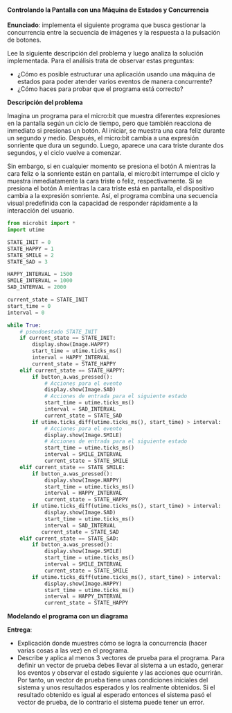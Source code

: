 #### Controlando la Pantalla con una Máquina de Estados y Concurrencia

**Enunciado**: implementa el siguiente programa que busca gestionar la concurrencia entre la secuencia de imágenes y la respuesta a la pulsación de botones.

Lee la siguiente descripción del problema y luego analiza la solución implementada. Para el análisis 
trata de observar estas preguntas:

- ¿Cómo es posible estructurar una aplicación usando una máquina de estados para poder atender varios eventos de manera concurrente?
- ¿Cómo haces para probar que el programa está correcto? 

**Descripción del problema**

Imagina un programa para el micro:bit que muestra diferentes expresiones en la pantalla según un ciclo de tiempo, pero que también reacciona de inmediato si presionas un botón. Al iniciar, se muestra una cara feliz durante un segundo y medio. Después, el micro:bit cambia a una expresión sonriente que dura un segundo. Luego, aparece una cara triste durante dos segundos, y el ciclo vuelve a comenzar.

Sin embargo, si en cualquier momento se presiona el botón A mientras la cara feliz o la sonriente están en pantalla, el micro:bit interrumpe el ciclo y muestra inmediatamente la cara triste o feliz, respectivamente. Si se presiona el botón A mientras la cara triste está en pantalla, el dispositivo cambia a la expresión sonriente. Así, el programa combina una secuencia visual predefinida con la capacidad de responder rápidamente a la interacción del usuario.

``` py
from microbit import *
import utime

STATE_INIT = 0
STATE_HAPPY = 1
STATE_SMILE = 2
STATE_SAD = 3

HAPPY_INTERVAL = 1500
SMILE_INTERVAL = 1000
SAD_INTERVAL = 2000

current_state = STATE_INIT
start_time = 0
interval = 0

while True:
    # pseudoestado STATE_INIT
    if current_state == STATE_INIT:
        display.show(Image.HAPPY)
        start_time = utime.ticks_ms()
        interval = HAPPY_INTERVAL
        current_state = STATE_HAPPY
    elif current_state == STATE_HAPPY:
        if button_a.was_pressed():
            # Acciones para el evento
            display.show(Image.SAD)
            # Acciones de entrada para el siguiente estado
            start_time = utime.ticks_ms()
            interval = SAD_INTERVAL
            current_state = STATE_SAD
        if utime.ticks_diff(utime.ticks_ms(), start_time) > interval:
            # Acciones para el evento
            display.show(Image.SMILE)
            # Acciones de entrada para el siguiente estado
            start_time = utime.ticks_ms()
            interval = SMILE_INTERVAL
            current_state = STATE_SMILE
    elif current_state == STATE_SMILE:
        if button_a.was_pressed():
            display.show(Image.HAPPY)
            start_time = utime.ticks_ms()
            interval = HAPPY_INTERVAL
            current_state = STATE_HAPPY
        if utime.ticks_diff(utime.ticks_ms(), start_time) > interval:
            display.show(Image.SAD)
            start_time = utime.ticks_ms()
            interval = SAD_INTERVAL
           current_state = STATE_SAD
    elif current_state == STATE_SAD:
        if button_a.was_pressed():
            display.show(Image.SMILE)
            start_time = utime.ticks_ms()
            interval = SMILE_INTERVAL
            current_state = STATE_SMILE
        if utime.ticks_diff(utime.ticks_ms(), start_time) > interval:
            display.show(Image.HAPPY)
            start_time = utime.ticks_ms()
            interval = HAPPY_INTERVAL
            current_state = STATE_HAPPY

```

**Modelando el programa con un diagrama**

**Entrega**: 
- Explicación donde muestres cómo se logra la concurrencia (hacer varias cosas a las vez) 
en el programa.
- Describe y aplica al menos 3 vectores de prueba para el programa. Para definir un vector de prueba debes llevar al sistema a un estado, generar los eventos y observar el estado siguiente y las acciones que ocurrirán. Por tanto, un vector de prueba tiene unas condiciones iniciales del sistema y 
unos resultados esperados y los realmente obtenidos. Si el resultado obtenido es igual al esperado 
entonces el sistema pasó el vector de prueba, de lo contrario el sistema puede tener un error.


